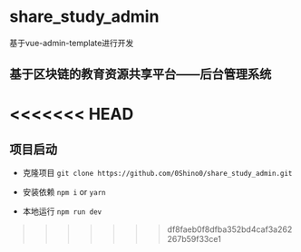 # share_study_admin

基于vue-admin-template进行开发

## 基于区块链的教育资源共享平台——后台管理系统

<<<<<<< HEAD
=======
## 项目启动
- 克隆项目 `git clone https://github.com/0Shino0/share_study_admin.git`

- 安装依赖 `npm i` or `yarn`

- 本地运行 `npm run dev`
>>>>>>> df8faeb0f8dfba352bd4caf3a262267b59f33ce1

